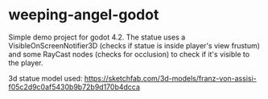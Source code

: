 # weeping-angel-godot
 
Simple demo project for godot 4.2.
The statue uses a VisibleOnScreenNotifier3D (checks if statue is inside player's view frustum) and some RayCast nodes (checks for occlusion) to check if it's visible to the player.

3d statue model used: https://sketchfab.com/3d-models/franz-von-assisi-f05c2d9c0af5430b9b72b9d170b4dcca
